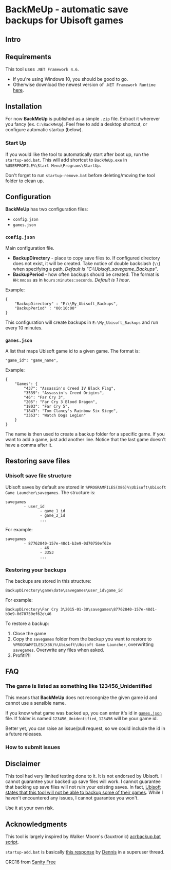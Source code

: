 # BackMeUp - automatic save backups for Ubisoft games
## Intro ##


## Requirements ##
This tool uses `.NET Framework 4.6`.
* If you're using Windows 10, you should be good to go.
* Otherwise download the newest version of `.NET Framework Runtime` [here](https://dotnet.microsoft.com/download/dotnet-framework).

## Installation ##
For now **BackMeUp** is published as a simple `.zip` file. Extract it wherever you fancy (ex. `C:\BackMeUp`). Feel free to add a desktop shortcut, or configure automatic startup (below).

### Start Up ###
If you would like the tool to automatically start after boot up, run the `startup-add.bat`. This will add shortcut to `BackMeUp.exe` in `%USERPROFILE%\Start Menu\Programs\StartUp`.

Don't forget to run `startup-remove.bat` before deleting/moving the tool folder to clean up.

## Configuration ##
**BackMeUp** has two configuration files:
* `config.json`
* `games.json`

### `config.json` ###
Main configuration file.
* **BackupDirectory** - place to copy save files to. If configured directory does not exist, it will be created. Take notice of double backslash (`\\`) when specifying a path. *Default is "C:\Ubisoft_savegame_Backups"*.
* **BackupPeriod** - how often backups should be created. The format is `HH:mm:ss` as in `hours:minutes:seconds`. *Default is 1 hour*.

Example:
```
{
    "BackupDirectory" : "E:\\My_Ubisoft_Backups",
    "BackupPeriod" : "00:10:00" 
}
```
This configuration will create backups in `E:\My_Ubisoft_Backups` and run every 10 minutes.

### `games.json` ###
A list that maps Ubisoft game id to a given game. The format is:

`"game_id": "game_name",`

Example:
```
{
    "Games": {
        "437": "Assassin's Creed IV Black Flag",
        "3539": "Assassin's Creed Origins",
        "46": "Far Cry 3",
        "205": "Far Cry 3 Blood Dragon",
        "1803": "Far Cry 5",
        "1843": "Tom Clancy's Rainbow Six Siege",
        "3353": "Watch Dogs Legion"
    }
}
```

The name is then used to create a backup folder for a specific game. If you want to add a game, just add another line. Notice that the last game doesn't have a comma after it.



## Restoring save files ##
### Ubisoft save file structure ###
Ubisoft saves by default are stored in `%PROGRAMFILES(X86)%\Ubisoft\Ubisoft Game Launcher\savegames`. The structure is:
```
savegames
        - user_id
               - game_1_id
               - game_2_id
               ...
```
For example:
```
savegames
        - 87762840-157e-48d1-b3e9-0d70750ef62e
               - 46
               - 3353
               ...
```

### Restoring your backups ###
The backups are stored in this structure:

`BackupDirectory\game\date\savegames\user_id\game_id`

For example:

`BackupDirectory\Far Cry 3\2015-01-30\savegames\87762840-157e-48d1-b3e9-0d70750ef62e\46`

To restore a backup:
1. Close the game
2. Copy the `savegames` folder from the backup you want to restore to `%PROGRAMFILES(X86)%\Ubisoft\Ubisoft Game Launcher`, overwritting `savegames`. Overwrite any files when asked.
3. Profit!?!!

## FAQ ##
### The game is listed as something like 123456_Unidentified ###
This means that **BackMeUp** does not recongnize the given game id and cannot use a sensible name.

If you know what game was backed up, you can enter it's id in [`games.json`](https://github.com/SparrowBrain/BackMeUp#gamesjson) file. If folder is named `123456_Unidentified`, `123456` will be your game id.

Better yet, you can raise an issue/pull request, so we could include the id in a future releases.

### How to submit issues ###



## Disclaimer ##
This tool had very limited testing done to it. It is not endorsed by Ubisoft. I cannot guarantee your backed up save files will work. I cannot guarantee that backing up save files will not ruin your existing saves. In fact, [Ubisoft states that this tool will not be able to backup some of their games](https://support.ubisoft.com/en-GB/Article/000063179). While I haven't encountered any issues, I cannot guarantee you won't.

Use it at your own risk.

## Acknowledgments 
This tool is largely inspired by Walker Moore's (fauxtronic) [acrbackup.bat script](https://steamcommunity.com/app/201870/discussions/0/864976837949032506/#c864977564087259945).

`startup-add.bat` is basically [this response](https://superuser.com/questions/455364/how-to-create-a-shortcut-using-a-batch-script) by [Dennis](https://superuser.com/users/101836/dennis) in a superuser thread.

CRC16 from [Sanity Free](http://www.sanity-free.com/134/standard_crc_16_in_csharp.html)